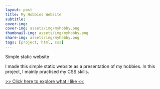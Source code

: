 ```yaml
---
layout: post
title: My Hobbies Website
subtitle:
cover-img: 
cover-img: assets/img/myhobby.png
thumbnail-img: assets/img/myhobby.png
share-img: assets/img/myhobby.png
tags: [project, html, css]
---
```


Simple static website

I made this simple static website as a presentation of my hobbies.
In this project, I mainly practised my CSS skills.

<a href="https://kbarushkaa.github.io/website/">>> Click here to explore what I like <<</a>
